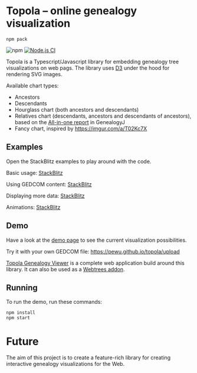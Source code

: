 # Topola – online genealogy visualization

```
npm pack
```

![npm](https://img.shields.io/npm/v/topola.svg)
[![Node.js CI](https://github.com/PeWu/topola-viewer/actions/workflows/node.js.yml/badge.svg)](https://github.com/PeWu/topola/actions/workflows/node.js.yml)

Topola is a Typescript/Javascript library for embedding genealogy tree visualizations on web pags.
The library uses [D3](https://d3js.org/) under the hood for rendering SVG images.

Available chart types:
* Ancestors
* Descendants
* Hourglass chart (both ancestors and descendants)
* Relatives chart (descendants, ancestors and descendants of ancestors), based on the
  [All-in-one report](http://genj.sourceforge.net/wiki/en/reports/graphicaltree) in GenealogyJ
* Fancy chart, inspired by https://imgur.com/a/T02Kc7X

## Examples

Open the StackBlitz examples to play around with the code.

Basic usage: [StackBlitz](https://stackblitz.com/edit/topola-basic)

Using GEDCOM content: [StackBlitz](https://stackblitz.com/edit/topola-gedcom)

Displaying more data: [StackBlitz](https://stackblitz.com/edit/topola-moredata)

Animations: [StackBlitz](https://stackblitz.com/edit/topola-animations)

## Demo

Have a look at the [demo page](https://pewu.github.io/topola/) to see the current visualization
possibilities.

Try it with your own GEDCOM file: https://pewu.github.io/topola/upload

[Topola Genealogy Viewer](https://pewu.github.io/topola-viewer/) is a complete web application
build around this library. It can also be used as a
[Webtrees addon](https://github.com/PeWu/topola-webtrees).

## Running
To run the demo, run these commands:
```
npm install
npm start
```

# Future

The aim of this project is to create a feature-rich library for creating interactive genealogy
visualizations for the Web.

